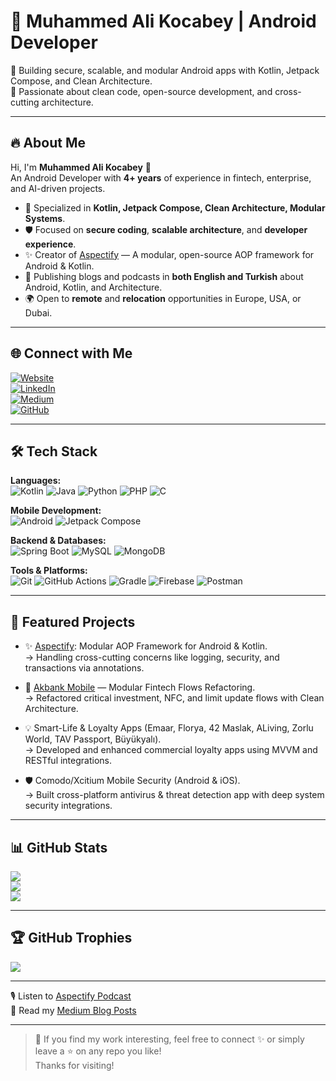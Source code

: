 # 💎 Muhammed Ali Kocabey | Android Developer

🚀 Building secure, scalable, and modular Android apps with Kotlin, Jetpack Compose, and Clean Architecture.  
🎯 Passionate about clean code, open-source development, and cross-cutting architecture.

---

## 🔥 About Me

Hi, I'm **Muhammed Ali Kocabey** 👋  
An Android Developer with **4+ years** of experience in fintech, enterprise, and AI-driven projects.

- 🧩 Specialized in **Kotlin, Jetpack Compose, Clean Architecture, Modular Systems**.
- 🛡️ Focused on **secure coding**, **scalable architecture**, and **developer experience**.
- ✨ Creator of [Aspectify](https://github.com/muhammedalikocabey/aspectify) — A modular, open-source AOP framework for Android & Kotlin.
- 📝 Publishing blogs and podcasts in **both English and Turkish** about Android, Kotlin, and Architecture.
- 🌍 Open to **remote** and **relocation** opportunities in Europe, USA, or Dubai.

---

## 🌐 Connect with Me

[![Website](https://img.shields.io/badge/Website-000?style=for-the-badge&logo=About.me&logoColor=white)](https://muhammedalikocabey.com)  
[![LinkedIn](https://img.shields.io/badge/LinkedIn-0077B5?style=for-the-badge&logo=linkedin&logoColor=white)](https://linkedin.com/in/muhammedalikocabey)  
[![Medium](https://img.shields.io/badge/Medium-12100E?style=for-the-badge&logo=medium&logoColor=white)](https://medium.com/@muhammedalikocabey)  
[![GitHub](https://img.shields.io/badge/GitHub-181717?style=for-the-badge&logo=github&logoColor=white)](https://github.com/muhammedalikocabey)

---

## 🛠️ Tech Stack

**Languages:**  
![Kotlin](https://img.shields.io/badge/Kotlin-7F52FF?style=for-the-badge&logo=kotlin&logoColor=white) 
![Java](https://img.shields.io/badge/Java-ED8B00?style=for-the-badge&logo=openjdk&logoColor=white) 
![Python](https://img.shields.io/badge/Python-3670A0?style=for-the-badge&logo=python&logoColor=white) 
![PHP](https://img.shields.io/badge/PHP-777BB4?style=for-the-badge&logo=php&logoColor=white) 
![C](https://img.shields.io/badge/C-00599C?style=for-the-badge&logo=c&logoColor=white)

**Mobile Development:**  
![Android](https://img.shields.io/badge/Android-3DDC84?style=for-the-badge&logo=android&logoColor=white)
![Jetpack Compose](https://img.shields.io/badge/Jetpack%20Compose-4285F4?style=for-the-badge&logo=jetpack-compose&logoColor=white)

**Backend & Databases:**  
![Spring Boot](https://img.shields.io/badge/SpringBoot-6DB33F?style=for-the-badge&logo=spring-boot&logoColor=white) 
![MySQL](https://img.shields.io/badge/MySQL-4479A1?style=for-the-badge&logo=mysql&logoColor=white) 
![MongoDB](https://img.shields.io/badge/MongoDB-4EA94B?style=for-the-badge&logo=mongodb&logoColor=white)

**Tools & Platforms:**  
![Git](https://img.shields.io/badge/Git-F05033?style=for-the-badge&logo=git&logoColor=white) 
![GitHub Actions](https://img.shields.io/badge/GitHub%20Actions-2088FF?style=for-the-badge&logo=github-actions&logoColor=white) 
![Gradle](https://img.shields.io/badge/Gradle-02303A?style=for-the-badge&logo=gradle&logoColor=white) 
![Firebase](https://img.shields.io/badge/Firebase-FFCA28?style=for-the-badge&logo=firebase&logoColor=black) 
![Postman](https://img.shields.io/badge/Postman-FF6C37?style=for-the-badge&logo=postman&logoColor=white)

---

## 🚀 Featured Projects

- ✨ [Aspectify](https://github.com/muhammedalikocabey/aspectify): Modular AOP Framework for Android & Kotlin.  
  → Handling cross-cutting concerns like logging, security, and transactions via annotations.

- 🏦 [Akbank Mobile](https://play.google.com/store/apps/details?id=com.akbank.android.apps.akbank_direkt&hl=en) — Modular Fintech Flows Refactoring.  
  → Refactored critical investment, NFC, and limit update flows with Clean Architecture.

- 💡 Smart-Life & Loyalty Apps (Emaar, Florya, 42 Maslak, ALiving, Zorlu World, TAV Passport, Büyükyalı).  
  → Developed and enhanced commercial loyalty apps using MVVM and RESTful integrations.

- 🛡️ Comodo/Xcitium Mobile Security (Android & iOS).  
  → Built cross-platform antivirus & threat detection app with deep system security integrations.

---

## 📊 GitHub Stats

![](https://github-readme-stats.vercel.app/api?username=muhammedalikocabey&theme=dracula&hide_border=false&include_all_commits=true&count_private=true)  
![](https://github-readme-streak-stats.herokuapp.com/?user=muhammedalikocabey&theme=dracula&hide_border=false)  
![](https://github-readme-stats.vercel.app/api/top-langs/?username=muhammedalikocabey&theme=dracula&hide_border=false&layout=compact)

---

## 🏆 GitHub Trophies

![](https://github-profile-trophy.vercel.app/?username=muhammedalikocabey&theme=gruvbox&no-frame=true&margin-w=10)

---

🎙️ Listen to [Aspectify Podcast](https://open.spotify.com/show/7waAQAWmr2WIQNTlTJkkos?si=fad65d7a413248bd)  
📝 Read my [Medium Blog Posts](https://medium.com/@muhammedalikocabey)

---

> 💬 If you find my work interesting, feel free to connect ✨ or simply leave a ⭐ on any repo you like!  
> Thanks for visiting!

